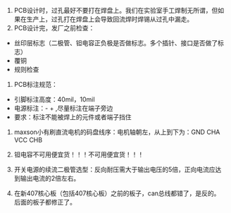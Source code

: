 1. PCB设计时，过孔最好不要打在焊盘上。我们在实验室手工焊制无所谓，但如果在生产上，过孔打在焊盘上会导致回流焊时焊锡从过孔中漏走。
1. PCB设计完，发厂之前检查：
- 丝印层标志（二极管、钽电容正负极是否做标志。多个插针、接口是否做了标志）
- 覆铜 
- 规则检查

1. PCB标注规范：
- 引脚标注高度：40mil，10mil
- 电源标注：- + ,尽量标注在端子旁边 
- 要求：标注不能被焊上的元件或者端子挡住 
   
1. maxson小有刷直流电机的码盘线序：电机轴朝左，从上到下为：GND CHA VCC CHB 

1. 钽电容不可用便宜货！！！不可用便宜货！！！ 

1. 开关电源的续流二极管选型：反向耐压需大于输出电压的5倍，正向电流应达到输出电流的2倍左右。

1. 在新407核心板（包括407核心板）之前的板子，can总线都错了，是反的。后面的板子都修正了。
